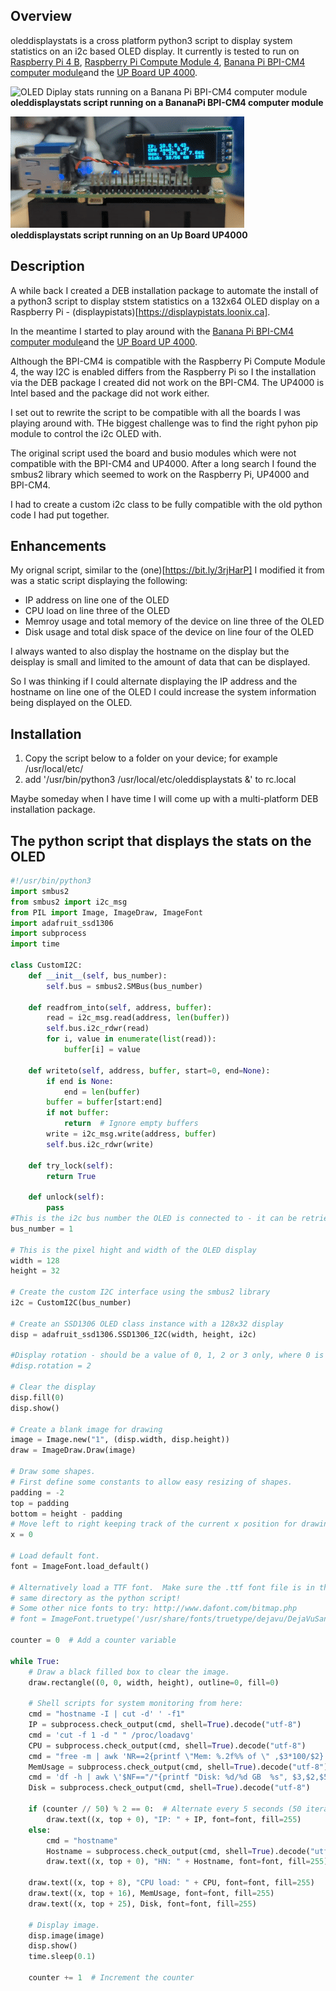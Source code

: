 ## Overview

oleddisplaystats is a cross platform python3 script to display system statistics on an i2c based OLED display. It currently is tested to run on [Raspberry Pi 4 B](https://www.raspberrypi.com/products/raspberry-pi-4-model-b/), [Raspberry Pi Compute Module 4](https://www.raspberrypi.com/products/compute-module-4/?variant=raspberry-pi-cm4001000), [Banana Pi BPI-CM4 computer module](https://wiki.banana-pi.org/Banana_Pi_BPI-CM4)and the [UP Board UP 4000](https://up-board.org/up-4000/).

![OLED Diplay stats running on a Banana Pi BPI-CM4 computer module](docs/assets/images/oled.gif)<br/>
**oleddisplaystats script running on a BananaPi BPI-CM4 computer module**

![OLED Diplay stats running on an Up Board UP4000](docs/assets/images/up4000.gif)<br/>
**oleddisplaystats script running on an Up Board UP4000**

## Description

A while back I created a DEB installation package to automate the install of a python3 script to display ststem statistics on a 132x64 OLED display on a Raspberry Pi - (displaypistats)[https://displaypistats.loonix.ca].

In the meantime I started to play around with the [Banana Pi BPI-CM4 computer module](https://wiki.banana-pi.org/Banana_Pi_BPI-CM4)and the [UP Board UP 4000](https://up-board.org/up-4000/).

Although the BPI-CM4 is compatible with the Raspberry Pi Compute Module 4, the way I2C is enabled differs from the Raspberry Pi so I the installation via the DEB package I created did not work on the BPI-CM4. The UP4000 is Intel based and the package did not work either.

I set out to rewrite the script to be compatible with all the boards I was playing around with. THe biggest challenge was to find the right pyhon pip module to control the i2c OLED with.

The original script used the board and busio modules which were not compatible with the BPI-CM4 and UP4000. After a long search I found the smbus2 library which seemed to work on the Raspberry Pi, UP4000 and BPI-CM4.

I had to create a custom i2c class to be fully compatible with the old python code I had put together.

## Enhancements

My orignal script, similar to the (one)[https://bit.ly/3rjHarP] I modified it from was a static script displaying the following:

- IP address on line one of the OLED
- CPU load on line three of the OLED
- Memroy usage and total memory of the device on line three of the OLED
- Disk usage and total disk space of the device on line four of the OLED

I always wanted to also display the hostname on the display but the deisplay is small and limited to the amount of data that can be displayed.

So I was thinking if I could alternate displaying the IP address and the hostname on line one of the OLED I could increase the system information being displayed on the OLED.  

## Installation

1. Copy the script below to a folder on your device; for example /usr/local/etc/
2. add '/usr/bin/python3 /usr/local/etc/oleddisplaystats &' to rc.local

Maybe someday when I have time I will come up with a multi-platform DEB installation package.


## The python script that displays the stats on the OLED

```python
#!/usr/bin/python3
import smbus2
from smbus2 import i2c_msg
from PIL import Image, ImageDraw, ImageFont
import adafruit_ssd1306
import subprocess
import time

class CustomI2C:
    def __init__(self, bus_number):
        self.bus = smbus2.SMBus(bus_number)

    def readfrom_into(self, address, buffer):
        read = i2c_msg.read(address, len(buffer))
        self.bus.i2c_rdwr(read)
        for i, value in enumerate(list(read)):
            buffer[i] = value

    def writeto(self, address, buffer, start=0, end=None):
        if end is None:
            end = len(buffer)
        buffer = buffer[start:end]
        if not buffer:
            return  # Ignore empty buffers
        write = i2c_msg.write(address, buffer)
        self.bus.i2c_rdwr(write)

    def try_lock(self):
        return True

    def unlock(self):
        pass
#This is the i2c bus number the OLED is connected to - it can be retrieved via i2cdetect -y -r [x] where x is the bus
bus_number = 1

# This is the pixel hight and width of the OLED display
width = 128
height = 32

# Create the custom I2C interface using the smbus2 library
i2c = CustomI2C(bus_number)

# Create an SSD1306 OLED class instance with a 128x32 display
disp = adafruit_ssd1306.SSD1306_I2C(width, height, i2c)

#Display rotation - should be a value of 0, 1, 2 or 3 only, where 0 is no rotation (default), 1 is rotate 90° clockwise, 2 is 180° rotation and 3 represents 270° rotation.
#disp.rotation = 2

# Clear the display
disp.fill(0)
disp.show()

# Create a blank image for drawing
image = Image.new("1", (disp.width, disp.height))
draw = ImageDraw.Draw(image)

# Draw some shapes.
# First define some constants to allow easy resizing of shapes.
padding = -2
top = padding
bottom = height - padding
# Move left to right keeping track of the current x position for drawing shapes.
x = 0

# Load default font.
font = ImageFont.load_default()

# Alternatively load a TTF font.  Make sure the .ttf font file is in the
# same directory as the python script!
# Some other nice fonts to try: http://www.dafont.com/bitmap.php
# font = ImageFont.truetype('/usr/share/fonts/truetype/dejavu/DejaVuSans.ttf', 9)

counter = 0  # Add a counter variable

while True:
    # Draw a black filled box to clear the image.
    draw.rectangle((0, 0, width, height), outline=0, fill=0)

    # Shell scripts for system monitoring from here:
    cmd = "hostname -I | cut -d' ' -f1"
    IP = subprocess.check_output(cmd, shell=True).decode("utf-8")
    cmd = 'cut -f 1 -d " " /proc/loadavg'
    CPU = subprocess.check_output(cmd, shell=True).decode("utf-8")
    cmd = "free -m | awk 'NR==2{printf \"Mem: %.2f%% of \" ,$3*100/$2}' && free -hm | awk 'NR==2{printf \"%s\", $2}'"
    MemUsage = subprocess.check_output(cmd, shell=True).decode("utf-8")
    cmd = 'df -h | awk \'$NF=="/"{printf "Disk: %d/%d GB  %s", $3,$2,$5}\''
    Disk = subprocess.check_output(cmd, shell=True).decode("utf-8")

    if (counter // 50) % 2 == 0:  # Alternate every 5 seconds (50 iterations)
        draw.text((x, top + 0), "IP: " + IP, font=font, fill=255)
    else:
        cmd = "hostname"
        Hostname = subprocess.check_output(cmd, shell=True).decode("utf-8")
        draw.text((x, top + 0), "HN: " + Hostname, font=font, fill=255)

    draw.text((x, top + 8), "CPU load: " + CPU, font=font, fill=255)
    draw.text((x, top + 16), MemUsage, font=font, fill=255)
    draw.text((x, top + 25), Disk, font=font, fill=255)

    # Display image.
    disp.image(image)
    disp.show()
    time.sleep(0.1)

    counter += 1  # Increment the counter
```